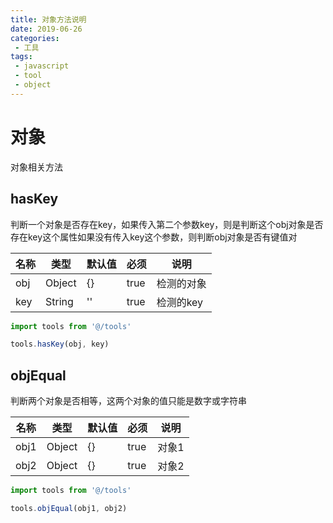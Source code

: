 ```yaml
---
title: 对象方法说明
date: 2019-06-26
categories:
 - 工具
tags:
 - javascript
 - tool
 - object
---
```

# 对象
对象相关方法

## hasKey
判断一个对象是否存在key，如果传入第二个参数key，则是判断这个obj对象是否存在key这个属性如果没有传入key这个参数，则判断obj对象是否有键值对

名称|类型|默认值|必须|说明
---|---|---|---|---
obj|Object|{}|true|检测的对象
key|String|''|true|检测的key

```javascript
import tools from '@/tools'

tools.hasKey(obj, key)
```

## objEqual
判断两个对象是否相等，这两个对象的值只能是数字或字符串

名称|类型|默认值|必须|说明
---|---|---|---|---
obj1|Object|{}|true|对象1
obj2|Object|{}|true|对象2

```javascript
import tools from '@/tools'

tools.objEqual(obj1, obj2)
```